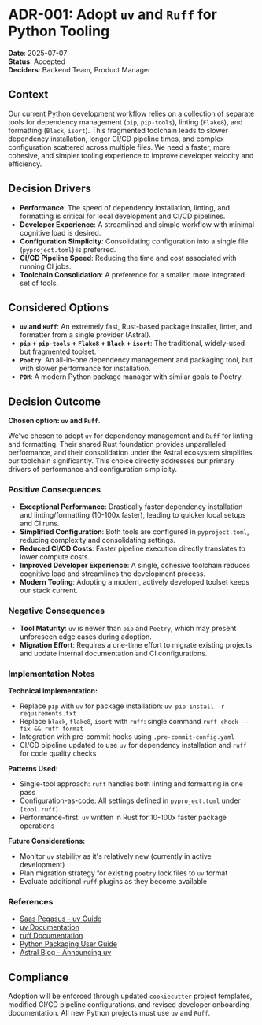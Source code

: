 # ADR-001: Adopt `uv` and `Ruff` for Python Tooling

**Date**: 2025-07-07  
**Status**: Accepted  
**Deciders**: Backend Team, Product Manager

## Context

Our current Python development workflow relies on a collection of separate tools for dependency management (`pip`, `pip-tools`), linting (`Flake8`), and formatting (`Black`, `isort`). This fragmented toolchain leads to slower dependency installation, longer CI/CD pipeline times, and complex configuration scattered across multiple files. We need a faster, more cohesive, and simpler tooling experience to improve developer velocity and efficiency.

## Decision Drivers

* **Performance**: The speed of dependency installation, linting, and formatting is critical for local development and CI/CD pipelines.
* **Developer Experience**: A streamlined and simple workflow with minimal cognitive load is desired.
* **Configuration Simplicity**: Consolidating configuration into a single file (`pyproject.toml`) is preferred.
* **CI/CD Pipeline Speed**: Reducing the time and cost associated with running CI jobs.
* **Toolchain Consolidation**: A preference for a smaller, more integrated set of tools.

## Considered Options

* **`uv` and `Ruff`**: An extremely fast, Rust-based package installer, linter, and formatter from a single provider (Astral).
* **`pip` + `pip-tools` + `Flake8` + `Black` + `isort`**: The traditional, widely-used but fragmented toolset.
* **`Poetry`**: An all-in-one dependency management and packaging tool, but with slower performance for installation.
* **`PDM`**: A modern Python package manager with similar goals to Poetry.

## Decision Outcome

**Chosen option: `uv` and `Ruff`**.

We've chosen to adopt `uv` for dependency management and `Ruff` for linting and formatting. Their shared Rust foundation provides unparalleled performance, and their consolidation under the Astral ecosystem simplifies our toolchain significantly. This choice directly addresses our primary drivers of performance and configuration simplicity.

### Positive Consequences

* **Exceptional Performance**: Drastically faster dependency installation and linting/formatting (10-100x faster), leading to quicker local setups and CI runs.
* **Simplified Configuration**: Both tools are configured in `pyproject.toml`, reducing complexity and consolidating settings.
* **Reduced CI/CD Costs**: Faster pipeline execution directly translates to lower compute costs.
* **Improved Developer Experience**: A single, cohesive toolchain reduces cognitive load and streamlines the development process.
* **Modern Tooling**: Adopting a modern, actively developed toolset keeps our stack current.

### Negative Consequences

* **Tool Maturity**: `uv` is newer than `pip` and `Poetry`, which may present unforeseen edge cases during adoption.
* **Migration Effort**: Requires a one-time effort to migrate existing projects and update internal documentation and CI configurations.


### Implementation Notes

**Technical Implementation:**
- Replace `pip` with `uv` for package installation: `uv pip install -r requirements.txt`
- Replace `black`, `flake8`, `isort` with `ruff`: single command `ruff check --fix && ruff format`
- Integration with pre-commit hooks using `.pre-commit-config.yaml`
- CI/CD pipeline updated to use `uv` for dependency installation and `ruff` for code quality checks

**Patterns Used:**
- Single-tool approach: `ruff` handles both linting and formatting in one pass
- Configuration-as-code: All settings defined in `pyproject.toml` under `[tool.ruff]`
- Performance-first: `uv` written in Rust for 10-100x faster package operations

**Future Considerations:**
- Monitor `uv` stability as it's relatively new (currently in active development)
- Plan migration strategy for existing `poetry` lock files to `uv` format
- Evaluate additional `ruff` plugins as they become available

### References

- [Saas Pegasus - uv Guide](https://www.saaspegasus.com/guides/uv-deep-dive/)
- [uv Documentation](https://github.com/astral-sh/uv)
- [ruff Documentation](https://docs.astral.sh/ruff/)
- [Python Packaging User Guide](https://packaging.python.org/en/latest/)
- [Astral Blog - Announcing uv](https://astral.sh/blog/uv)

## Compliance

Adoption will be enforced through updated `cookiecutter` project templates, modified CI/CD pipeline configurations, and revised developer onboarding documentation. All new Python projects must use `uv` and `Ruff`.